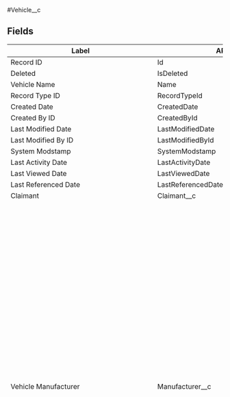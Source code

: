 #Vehicle__c 

 ## Fields 

| Label | API Name | Type | Length | Possible Choices |
| --- | --- | --- | --- | --- |
|Record ID|Id|id | 18 | |
|Deleted|IsDeleted|boolean | | |
|Vehicle Name|Name|string | 80 | |
|Record Type ID|RecordTypeId|reference | 18 | |
|Created Date|CreatedDate|datetime | | |
|Created By ID|CreatedById|reference | 18 | |
|Last Modified Date|LastModifiedDate|datetime | | |
|Last Modified By ID|LastModifiedById|reference | 18 | |
|System Modstamp|SystemModstamp|datetime | | |
|Last Activity Date|LastActivityDate|date | | |
|Last Viewed Date|LastViewedDate|datetime | | |
|Last Referenced Date|LastReferencedDate|datetime | | |
|Claimant|Claimant__c|reference | 18 | |
|Vehicle Manufacturer|Manufacturer__c|picklist | 255 | Audi(Audi)<br>BMW(BMW)<br>Buick(Buick)<br>Cadillac(Cadillac)<br>Chevrolet(Chevrolet)<br>Chrysler(Chrysler)<br>Dodge(Dodge)<br>Ferrari(Ferrari)<br>Ford(Ford)<br>GM(GM)<br>GEM(GEM)<br>GMC(GMC)<br>Honda(Honda)<br>Hummer(Hummer)<br>Hyundai(Hyundai)<br>Infiniti(Infiniti)<br>Isuzu(Isuzu)<br>Jaguar(Jaguar)<br>Jeep(Jeep)<br>Kia(Kia)<br>Lamborghini(Lamborghini)<br>Land Rover(Land Rover)<br>Lexus(Lexus)<br>Lincoln(Lincoln)<br>Lotus(Lotus)<br>Mazda(Mazda)<br>Mercedes-Benz(Mercedes-Benz)<br>Mercury(Mercury)<br>Mitsubishi(Mitsubishi)<br>Nissan(Nissan)<br>Oldsmobile(Oldsmobile)<br>Peugeot(Peugeot)<br>Pontiac(Pontiac)<br>Porsche(Porsche)<br>Regal(Regal)<br>Saab(Saab)<br>Saturn(Saturn)<br>Subaru(Subaru)<br>Suzuki(Suzuki)<br>Toyota(Toyota)<br>Volkswagen(Volkswagen)<br>Volvo(Volvo) |
|Vehicle Model|Vehicle_Model__c|picklist | 255 | Volkswagen Arteon(Volkswagen Arteon)<br>Volkswagen Arteon 4motion(Volkswagen Arteon 4motion)<br>Volkswagen Atlas(Volkswagen Atlas)<br>Volkswagen Atlas 4motion(Volkswagen Atlas 4motion)<br>Volkswagen Atlas Cross Sport(Volkswagen Atlas Cross Sport)<br>Volkswagen Atlas Cross Sport 4motion(Volkswagen Atlas Cross Sport 4motion)<br>Volkswagen Beetle(Volkswagen Beetle)<br>Volkswagen Beetle Convertible(Volkswagen Beetle Convertible)<br>Volkswagen Beetle Dune(Volkswagen Beetle Dune)<br>Volkswagen Beetle Dune Convertible(Volkswagen Beetle Dune Convertible)<br>Volkswagen Cabrio(Volkswagen Cabrio)<br>Volkswagen Cabriolet(Volkswagen Cabriolet)<br>Volkswagen CC(Volkswagen CC)<br>Volkswagen CC 4motion(Volkswagen CC 4motion)<br>Volkswagen Corrado(Volkswagen Corrado)<br>Volkswagen Corrado SLC(Volkswagen Corrado SLC)<br>Volkswagen e-Golf(Volkswagen e-Golf)<br>Volkswagen Eos(Volkswagen Eos)<br>Volkswagen Eurovan(Volkswagen Eurovan)<br>Volkswagen Eurovan Camper(Volkswagen Eurovan Camper)<br>Volkswagen Fox(Volkswagen Fox)<br>Volkswagen Fox GL Wagon(Volkswagen Fox GL Wagon)<br>Volkswagen Fox Wagon(Volkswagen Fox Wagon)<br>Volkswagen Golf(Volkswagen Golf)<br>Volkswagen Golf/GTI(Volkswagen Golf/GTI)<br>Volkswagen Golf Alltrack(Volkswagen Golf Alltrack)<br>Volkswagen Golf III(Volkswagen Golf III)<br>Volkswagen Golf III / GTI(Volkswagen Golf III / GTI)<br>Volkswagen Golf R(Volkswagen Golf R)<br>Volkswagen Golf SportWagen(Volkswagen Golf SportWagen)<br>Volkswagen Golf SportWagen 4motion(Volkswagen Golf SportWagen 4motion)<br>Volkswagen GTI(Volkswagen GTI)<br>Volkswagen GTI/Golf GT(Volkswagen GTI/Golf GT)<br>Volkswagen GTI 16v(Volkswagen GTI 16v)<br>Volkswagen GTI VR6(Volkswagen GTI VR6)<br>Volkswagen Jetta(Volkswagen Jetta)<br>Volkswagen Jetta GLI(Volkswagen Jetta GLI)<br>Volkswagen Jetta GLI/Wolfsburg Edition(Volkswagen Jetta GLI/Wolfsburg Edition)<br>Volkswagen Jetta GLI 16v(Volkswagen Jetta GLI 16v)<br>Volkswagen Jetta GLX(Volkswagen Jetta GLX)<br>Volkswagen Jetta Hybrid(Volkswagen Jetta Hybrid)<br>Volkswagen Jetta III(Volkswagen Jetta III)<br>Volkswagen Jetta III GLX(Volkswagen Jetta III GLX)<br>Volkswagen Jetta SportWagen(Volkswagen Jetta SportWagen)<br>Volkswagen Jetta Wagon(Volkswagen Jetta Wagon)<br>Volkswagen New Beetle(Volkswagen New Beetle)<br>Volkswagen New Beetle Convertible(Volkswagen New Beetle Convertible)<br>Volkswagen New Golf(Volkswagen New Golf)<br>Volkswagen New GTI(Volkswagen New GTI)<br>Volkswagen New Jetta(Volkswagen New Jetta)<br>Volkswagen Passat(Volkswagen Passat)<br>Volkswagen Passat 4motion(Volkswagen Passat 4motion)<br>Volkswagen Passat Syncro(Volkswagen Passat Syncro)<br>Volkswagen Passat Wagon(Volkswagen Passat Wagon)<br>Volkswagen Passat Wagon 4motion(Volkswagen Passat Wagon 4motion)<br>Volkswagen Passat Wagon Syncro(Volkswagen Passat Wagon Syncro)<br>Volkswagen Phaeton(Volkswagen Phaeton)<br>Volkswagen Quantum(Volkswagen Quantum)<br>Volkswagen Quantum Syncro Wagon(Volkswagen Quantum Syncro Wagon)<br>Volkswagen Quantum Wagon(Volkswagen Quantum Wagon)<br>Volkswagen R32(Volkswagen R32)<br>Volkswagen Rabbit(Volkswagen Rabbit)<br>Volkswagen Rabbit Convertible(Volkswagen Rabbit Convertible)<br>Volkswagen Routan(Volkswagen Routan)<br>Volkswagen Routan FWD(Volkswagen Routan FWD)<br>Volkswagen Scirocco(Volkswagen Scirocco)<br>Volkswagen Scirocco 16v(Volkswagen Scirocco 16v)<br>Volkswagen Tiguan(Volkswagen Tiguan)<br>Volkswagen Tiguan 4motion(Volkswagen Tiguan 4motion)<br>Volkswagen Tiguan Limited(Volkswagen Tiguan Limited)<br>Volkswagen Tiguan Limited 4motion(Volkswagen Tiguan Limited 4motion)<br>Volkswagen Touareg(Volkswagen Touareg)<br>Volkswagen Touareg Hybrid(Volkswagen Touareg Hybrid)<br>Volkswagen Vanagon/Camper 2WD(Volkswagen Vanagon/Camper 2WD)<br>Volkswagen Vanagon 2WD(Volkswagen Vanagon 2WD)<br>Volkswagen Vanagon Syncro 4WD(Volkswagen Vanagon Syncro 4WD)<br>GLA 250 4MATIC SUV(GLA 250 4MATIC SUV)<br>GLB 250 4MATIC SUV(GLB 250 4MATIC SUV)<br>GLC 300 4MATIC SUV(GLC 300 4MATIC SUV)<br>GLCe 300 4MATIC(GLCe 300 4MATIC)<br>AMG GLC 43 4MATIC SUV(AMG GLC 43 4MATIC SUV)<br>AMG GLC 63 S 4MATIC+ SUV(AMG GLC 63 S 4MATIC+ SUV)<br>GLC 300 4MATIC Coupe(GLC 300 4MATIC Coupe)<br>AMG GLC 43 4MATIC Coupe(AMG GLC 43 4MATIC Coupe)<br>AMG GLC 63 S 4MATIC+ Coupe(AMG GLC 63 S 4MATIC+ Coupe)<br>GLE 350 4MATIC SUV(GLE 350 4MATIC SUV)<br>GLE 450 4MATIC SUV(GLE 450 4MATIC SUV)<br>AMG GLE 53 4MATIC+ SUV(AMG GLE 53 4MATIC+ SUV)<br>AMG GLE 43 4MATIC Coupe(AMG GLE 43 4MATIC Coupe)<br>AMG GLE 63 S 4MATIC Coupe(AMG GLE 63 S 4MATIC Coupe)<br>GLS 450 4MATIC SUV(GLS 450 4MATIC SUV)<br>GLS 580 4MATIC SUV(GLS 580 4MATIC SUV)<br>G 550 SUV(G 550 SUV)<br>AMG G 63 SUV(AMG G 63 SUV)<br>A 250 4MATIC Hatch(A 250 4MATIC Hatch)<br>AMG A 35 4MATIC Hatch(AMG A 35 4MATIC Hatch)<br>A 220 4MATIC Sedan(A 220 4MATIC Sedan)<br>AMG A 35 4MATIC Sedan(AMG A 35 4MATIC Sedan)<br>C 300 4MATIC Sedan(C 300 4MATIC Sedan)<br>AMG C 43 4MATIC Sedan(AMG C 43 4MATIC Sedan)<br>AMG C 63 Sedan(AMG C 63 Sedan)<br>AMG C 63 S Sedan(AMG C 63 S Sedan)<br>E 350 4MATIC Sedan(E 350 4MATIC Sedan)<br>E 450 4MATIC Sedan(E 450 4MATIC Sedan)<br>AMG E 53 4MATIC + Sedan(AMG E 53 4MATIC + Sedan)<br>AMG E 63 S 4MATIC+ Sedan(AMG E 63 S 4MATIC+ Sedan)<br>S 450 4MATIC Sedan (Short Wheelbase)(S 450 4MATIC Sedan (Short Wheelbase))<br>S 560 4MATIC Sedan (Short Wheelbase)(S 560 4MATIC Sedan (Short Wheelbase))<br>S 560 4MATIC Sedan (Long Wheelbase)(S 560 4MATIC Sedan (Long Wheelbase))<br>S 560e Sedan (Long Wheelbase)(S 560e Sedan (Long Wheelbase))<br>AMG S 63 4MATIC+ Sedan(AMG S 63 4MATIC+ Sedan)<br>AMG S 65 Sedan(AMG S 65 Sedan)<br>Mercedes-Maybach S 560 4MATIC Sedan(Mercedes-Maybach S 560 4MATIC Sedan)<br>Mercedes-Maybach S 650 Sedan(Mercedes-Maybach S 650 Sedan)<br>C 300 4MATIC Wagon(C 300 4MATIC Wagon)<br>AMG C 43 4MATIC Wagon(AMG C 43 4MATIC Wagon)<br>E 450 4MATIC Wagon(E 450 4MATIC Wagon)<br>AMG E 53 4MATIC+ Wagon(AMG E 53 4MATIC+ Wagon)<br>AMG E 63 S 4MATIC Wagon(AMG E 63 S 4MATIC Wagon)<br>CLA 250 4MATIC Coupe(CLA 250 4MATIC Coupe)<br>AMG CLA 35 Coupe(AMG CLA 35 Coupe)<br>AMG CLA 45 Coupe(AMG CLA 45 Coupe)<br>C 300 4MATIC Coupe(C 300 4MATIC Coupe)<br>AMG C 43 4MATIC Coupe(AMG C 43 4MATIC Coupe)<br>AMG C 63 S Coupe(AMG C 63 S Coupe)<br>E 450 4MATIC Coupe(E 450 4MATIC Coupe)<br>AMG E 53 4MATIC+ Coupe(AMG E 53 4MATIC+ Coupe)<br>CLS 450 4MATIC Coupe(CLS 450 4MATIC Coupe)<br>AMG CLS 53 4MATIC+ Coupe(AMG CLS 53 4MATIC+ Coupe)<br>S 560 4MATIC Coupe(S 560 4MATIC Coupe)<br>AMG S 63 4MATIC+ Coupe(AMG S 63 4MATIC+ Coupe)<br>AMG GT 53 4MATIC+ 4-Door Coupe(AMG GT 53 4MATIC+ 4-Door Coupe)<br>AMG GT 63 4MATIC+ 4-Door Coupe(AMG GT 63 4MATIC+ 4-Door Coupe)<br>AMG GT 63 S 4MATIC+ 4-Door Coupe(AMG GT 63 S 4MATIC+ 4-Door Coupe)<br>AMG GT C Coupe(AMG GT C Coupe)<br>AMG GT R Coupe(AMG GT R Coupe)<br>C 300 4MATIC Cabriolet(C 300 4MATIC Cabriolet)<br>AMG C 43 4MATIC Cabriolet(AMG C 43 4MATIC Cabriolet)<br>AMG C 63 S Cabriolet(AMG C 63 S Cabriolet)<br>E 450 4MATIC Cabriolet(E 450 4MATIC Cabriolet)<br>AMG E 53 4MATIC+ Cabriolet(AMG E 53 4MATIC+ Cabriolet)<br>S 560 Cabriolet(S 560 Cabriolet)<br>AMG S 63 4MATIC+ Cabriolet(AMG S 63 4MATIC+ Cabriolet)<br>SLC 300 Roadster(SLC 300 Roadster)<br>AMG SLC 43 Roadster(AMG SLC 43 Roadster)<br>SL 450 Roadster(SL 450 Roadster)<br>SL 550 Roadster(SL 550 Roadster)<br>Mercedes-AMG GT C Roadster(Mercedes-AMG GT C Roadster)<br>GLC 350e 4MATIC(GLC 350e 4MATIC) |
|VIN Number|VIN_Number__c|string | 17 | |
|Original Vehicle Registration|Original_Vehicle_Registration__c|string | 255 | |
|Registered From|Registered_From__c|date | | |
|Registered To|Registered_To__c|date | | |
|Claimant Capacity|Claimant_Capacity__c|picklist | 255 | 1(1)<br>2(2)<br>3(3) |
|Claimant's Role|Claimant_s_Role__c|string | 20 | |
|Causes of Action|Causes_of_Action__c|multipicklist | 4099 | Deceit Claim (Sections E+J)(Deceit Claim (Sections E+J))<br>Deceit Claim (Sections J)(Deceit Claim (Sections J))<br>Stat Duty (Section K)(Stat Duty (Section K))<br>Contract Claim (Section L)(Contract Claim (Section L))<br>CPUT claim (Section M)(CPUT claim (Section M))<br>CCA (Section N)(CCA (Section N)) |
|Finance Agreement Provided?|Finance_Agreement_Provided__c|boolean | | |
|Date of Purchase|Date_of_Purchase__c|date | | |
|Date of Agreement|Date_of_Agreement__c|date | | |
|Payment Made After 1/10/2014?|Payment_Made_After_1_10_2014__c|boolean | | |
|Amount Financed?|Amount_Financed__c|currency | 16.2 | |
|Authorised Dealership|Authorised_Dealership__c|string | 255 | |
|Technical Measures Applied?|Technical_Measures_Applied__c|picklist | 255 | Yes(Yes)<br>No(No) |
|Vehicle in Claimant's Possession?|Vehicle_in_Claimant_s_Possession__c|picklist | 255 | Yes(Yes)<br>No(No) |
|Vehicle Mileage|Vehicle_Mileage__c|double | 10.0 | |
|Claims for Alleged Loss|Claims_for_Alleged_Loss__c|multipicklist | 4099 | Reduction in value(Reduction in value)<br>Additional fuel costs(Additional fuel costs)<br>Additional running costs(Additional running costs)<br>Distress(Distress) |
|Price Paid|Price_Paid__c|date | | |
|Part Exchange?|Part_Exchange__c|picklist | 255 | Yes(Yes)<br>No(No) |
|Value of part Exchange|Value_of_part_Exchange__c|date | | |
|How was the vehicle purchased?|How_was_the_vehicle_purchased__c|picklist | 255 | Purchased Outright(Purchased Outright)<br>Financed(Financed)<br>Other(Other) |
|Secondhand mileage|Secondhand_mileage__c|double | 10.0 | |
|Vendor|Vendor__c|picklist | 255 | Dealership(Dealership)<br>Private Seller(Private Seller)<br>Auction(Auction)<br>Other(Other) |
|Vendor Details|Vendor_Details__c|textarea | 255 | |
|vehicle_dealership_name_other|vehicle_dealership_name_other__c|string | 255 | |
|Dealer Trading Name|Dealer_Trading_Name__c|string | 255 | |
|Finance/Leasing Agreement on File?|Finance_Leasing_Agreement_on_File__c|boolean | | |
|Date of Finance Agreement|Date_of_Finance_Agreement__c|date | | |
|Creditor|Creditor__c|reference | 18 | |
|Type of Agreement|Type_of_Agreement__c|picklist | 255 | Hire Purchase(Hire Purchase)<br>PCP (Personal Contract Purchase)(PCP (Personal Contract Purchase))<br>PCH (Personal Contract Hire)(PCH (Personal Contract Hire))<br>Other(Other) |
|Deposits/Contributions/Discounts|Deposits_Contributions_Discounts__c|multipicklist | 4099 | Deposits(Deposits)<br>Contributions(Contributions)<br>Discounts(Discounts) |
|Total Value|Total_Value__c|currency | 16.2 | |
|Date Technical Measures Applied|Date_Technical_Measures_Applied__c|date | | |
|Name of Garage|Name_of_Garage__c|textarea | 255 | |
|Engine Modified?|Engine_Modified__c|picklist | 255 | Yes(Yes)<br>No(No) |
|Vehicle Chipturned?|Vehicle_Chipturned__c|picklist | 255 | Yes(Yes)<br>No(No) |
|Date of sale or disposition|Date_of_sale_or_disposition__c|date | | |
|Mileage at Date of Sale or Disposition|Mileage_at_Date_of_Sale_or_Disposition__c|double | 10.0 | |
|Why is vehicle no longer in possession?|Why_is_vehicle_no_longer_in_possession__c|picklist | 255 | 3(3)<br>Part Exchanged(Part Exchanged)<br>Sold(Sold)<br>Written off(Written off)<br>Repossessed(Repossessed)<br>Gifted(Gifted)<br>Other(Other) |
|Purchase Price|Selling_Price__c|currency | 16.2 | |
|Was the vehicle part exchanged?|Was_the_vehicle_part_exchanged__c|picklist | 255 | Yes(Yes)<br>No(No) |
|Value of Part Exchanged|Value_of_Part_Exchanged__c|currency | 16.2 | |
|Nature of Purchaser|Nature_of_Purchaser__c|picklist | 255 | 1(1)<br>2(2)<br>3(3) |
|Insurance Payment|Insurance_Payment__c|currency | 16.2 | |
|No Longer in Possession Reason|No_Longer_in_Possession_Reason__c|textarea | 255 | |
|Related Matter|Vehicle__c|reference | 18 | |
|Is this the correct vehicle?|Is_this_the_correct_vehicle__c|picklist | 255 | Yes(Yes)<br>No(No) |
|Vehicle Letter Received?|Vehicle_Letter_Recieved__c|picklist | 255 | Yes(Yes)<br>No(No) |
|Still owns vehicle|Still_owns_vehicle__c|picklist | 255 | Yes(Yes)<br>No(No) |
|Vehicle Purchased Outright Payment|Vehicle_Purchased_Outright_Payment__c|picklist | 255 | Personal Bank Loan(Personal Bank Loan)<br>Cash/Direct Debit(Cash/Direct Debit) |
|Vehicle Financed Payment|Vehicle_Financed_Payment__c|picklist | 255 | Financed through Dealership(Financed through Dealership)<br>Financed through employer via Salary Sacrifice(Financed through employer via Salary Sacrifice)<br>Other(Other) |
|Purchase Currency|Sale_Currency__c|string | 200 | |
|New or Secondhand?|New_or_Secondhand__c|picklist | 255 | New(New)<br>Second Hand(Second Hand) |
|Who was the financial creditor?|Who_was_the_financial_creditor__c|picklist | 255 | Mercedes Benz Financial Services UK Limited(Mercedes Benz Financial Services UK Limited)<br>Other(Other) |
|Did you pay any deposits/contributions?|Did_you_pay_any_deposits_contributions__c|picklist | 255 | Yes(Yes)<br>No(No) |
|Amount used for part exchange|Amount_used_for_part_exchange__c|currency | 16.2 | |
|If sold, nature of the purchaser|If_sold_nature_of_the_purchaser__c|picklist | 255 | Dealership(Dealership)<br>Private Seller(Private Seller)<br>Auction(Auction)<br>Other(Other) |
|If sold, is there an outstanding balance|If_sold_is_there_an_outstanding_balance__c|picklist | 255 | Yes(Yes)<br>No(No) |
|If other, name of financial creditor|If_other_name_of_financial_creditor__c|string | 255 | |
|Approved Dealer|Approved_Dealer__c|string | 255 | |
|details_of_finance_text|details_of_finance_text__c|string | 255 | |
|vehicle_finance_agreement_date|vehicle_finance_agreement_date__c|date | | |
|who_was_financial_creditor|who_was_financial_creditor__c|string | 255 | |
|vehicle_other_aquiring_method|vehicle_other_aquiring_method__c|string | 255 | |
|vehicle_type_of_agreement|vehicle_type_of_agreement__c|string | 255 | |
|hire_purchase_explanation|hire_purchase_explanation__c|string | 255 | |
|vehicle_financed_deposit_yes_or_no|vehicle_financed_deposit_yes_or_no__c|picklist | 255 | Yes(Yes)<br>No(No) |
|Current Vehicle Registration|Current_Vehicle_Registration__c|string | 255 | |
|details_of_sale_or_disposition_text|details_of_sale_or_disposition_text__c|string | 255 | |
|sale_disposition_mileage|sale_disposition_mileage__c|double | 16.2 | |
|sale_disposition_motivation|sale_disposition_motivation__c|string | 255 | |
|sale_disposition_part_exchanged_value|sale_disposition_part_exchanged_value__c|currency | 16.2 | |
|sale_disposition_part_exchanged_purchase|sale_disposition_part_exchanged_purchase__c|string | 255 | |
|sale_disposition_balance_to_be_paid_yes_|sale_disposition_balance_to_be_paid_yes__c|picklist | 255 | Yes(Yes)<br>No(No) |
|sale_disposition_balance_to_be_paid_pric|sale_disposition_balance_to_be_paid_pric__c|currency | 16.2 | |
|QuestionnaireId|QuestionnaireId__c|string | 25 | |
|Vehicle text|Vehicle_text__c|textarea | 255 | |
|Are you claiming as a limited company?|Are_you_claiming_as_a_limited_company__c|picklist | 255 | Yes(Yes)<br>No(No) |
|Vehicle Status|Vehicle_Status__c|picklist | 255 | Open(Open)<br>Requested Closure(Requested Closure)<br>Closed(Closed) |
|Pay deposit using credit card|Pay_deposit_using_credit_card__c|picklist | 255 | Yes(Yes)<br>No(No) |
|Credit card provider|Credit_card_provider__c|string | 200 | |
|Business Name|Business_Name__c|string | 200 | |
|Type of Agreement_|Types_of_Agreement__c|picklist | 255 | Hire Purchase(Hire Purchase)<br>PCP (Personal Contract Purchase)(PCP (Personal Contract Purchase))<br>PCH (Personal Contract Hire)(PCH (Personal Contract Hire))<br>Lease(Lease)<br>Other(Other) |
|Sale Disposition Motivation_|Sales_Disposition_Motivation__c|picklist | 255 | Part Exchanged(Part Exchanged)<br>Sold(Sold)<br>Written off(Written off)<br>Repossessed(Repossessed)<br>Gifted(Gifted)<br>Other(Other) |
|Value Part Exchanged|Value_Part_Exchanged__c|string | 200 | |
|Buying Price|Buying_Price__c|currency | 16.2 | |
|Buying Currency|Buying_Currency__c|string | 10 | | 

 ## Relationships 

| Name | Child Object | Field |
| --- | --- | --- |
|ActivityHistories|ActivityHistory|WhatId|
|AttachedContentDocuments|AttachedContentDocument|LinkedEntityId|
|AttachedContentNotes|AttachedContentNote|LinkedEntityId|
|Attachments|Attachment|ParentId|
|RecordAssociatedGroups|CollaborationGroupRecord|RecordId|
|CombinedAttachments|CombinedAttachment|ParentId|
|null|ContentDistribution|RelatedRecordId|
|ContentDocumentLinks|ContentDocumentLink|LinkedEntityId|
|null|ContentVersion|FirstPublishLocationId|
|Emails|EmailMessage|RelatedToId|
|FeedSubscriptionsForEntity|EntitySubscription|ParentId|
|Events|Event|WhatId|
|null|EventChangeEvent|WhatId|
|null|EventRelationChangeEvent|RelationId|
|null|FeedComment|ParentId|
|null|FeedItem|ParentId|
|null|FlowRecordRelation|RelatedRecordId|
|Notes|Note|ParentId|
|NotesAndAttachments|NoteAndAttachment|ParentId|
|OpenActivities|OpenActivity|WhatId|
|ProcessInstances|ProcessInstance|TargetObjectId|
|ProcessSteps|ProcessInstanceHistory|TargetObjectId|
|RecordActions|RecordAction|RecordId|
|Tasks|Task|WhatId|
|null|TaskChangeEvent|WhatId|
|TopicAssignments|TopicAssignment|EntityId|
|Histories|Vehicle__History|ParentId|